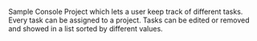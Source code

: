 Sample Console Project which lets a user keep track of different tasks. Every task can be assigned to a project. Tasks can be edited or removed and showed in a list sorted by different values.
